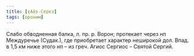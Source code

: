 ```yaml
---
title: [❮Ай❯-Серез]
tags: [ороним]
---
```


Слабо обводненная балка, л. пр. р. Ворон; протекает через нп Междуречье
(Судак.), где приобретает характер неширокой дол. Впад. в 1,5 км ниже этого нп –
из греч. Агиос Сергиос – Святой Сергий.
